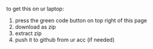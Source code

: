 to get this on ur laptop:

1. press the green code button on top right of this page
2. download as zip
3. extract zip
4. push it to github from ur acc (if needed)